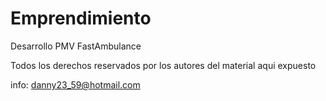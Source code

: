 # Emprendimiento
Desarrollo PMV FastAmbulance

Todos los derechos reservados por los autores del material aqui expuesto

info: danny23_59@hotmail.com
